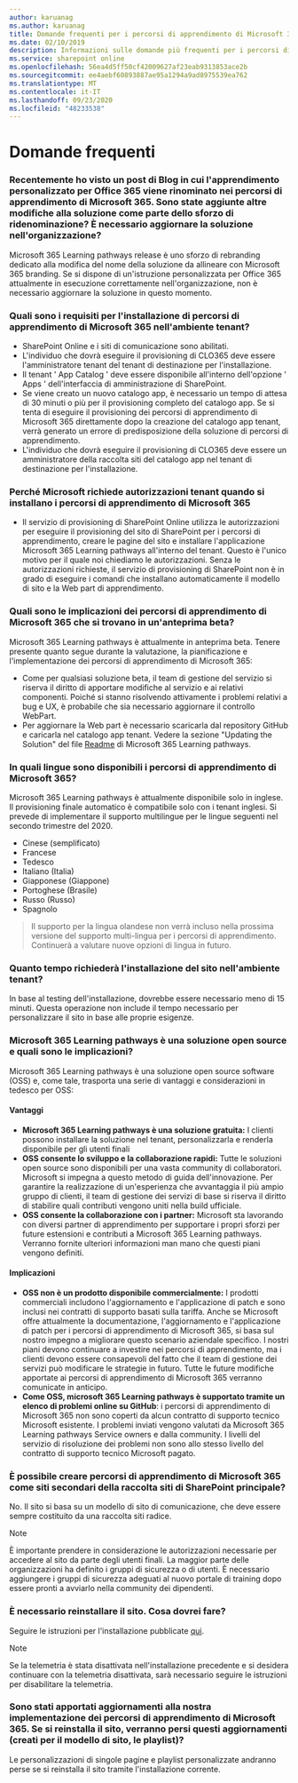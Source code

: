 ```yaml
---
author: karuanag
ms.author: karuanag
title: Domande frequenti per i percorsi di apprendimento di Microsoft 365
ms.date: 02/10/2019
description: Informazioni sulle domande più frequenti per i percorsi di apprendimento di Microsoft 365
ms.service: sharepoint online
ms.openlocfilehash: 56ea4d5ff50cf42009627af23eab9313853ace2b
ms.sourcegitcommit: ee4aebf60893887ae95a1294a9ad8975539ea762
ms.translationtype: MT
ms.contentlocale: it-IT
ms.lasthandoff: 09/23/2020
ms.locfileid: "48233538"
---
```

# <a name="frequently-asked-questions"></a>Domande frequenti

### <a name="i-recently-saw-a-blog-post-that-custom-learning-for-office-365-is-being-renamed-to-microsoft-365-learning-pathways-are-there-other-changes-being-added-to-the-solution-as-part-of-the-renaming-effort-should-i-update-the-solution-in-my-organization"></a>Recentemente ho visto un post di Blog in cui l'apprendimento personalizzato per Office 365 viene rinominato nei percorsi di apprendimento di Microsoft 365. Sono state aggiunte altre modifiche alla soluzione come parte dello sforzo di ridenominazione? È necessario aggiornare la soluzione nell'organizzazione?

Microsoft 365 Learning pathways release è uno sforzo di rebranding dedicato alla modifica del nome della soluzione da allineare con Microsoft 365 branding. Se si dispone di un'istruzione personalizzata per Office 365 attualmente in esecuzione correttamente nell'organizzazione, non è necessario aggiornare la soluzione in questo momento.  

### <a name="what-are-the-requirements-for-installing-microsoft-365-learning-pathways-into-my-tenant-environment"></a>Quali sono i requisiti per l'installazione di percorsi di apprendimento di Microsoft 365 nell'ambiente tenant?

- SharePoint Online e i siti di comunicazione sono abilitati.
- L'individuo che dovrà eseguire il provisioning di CLO365 deve essere l'amministratore tenant del tenant di destinazione per l'installazione.
- Il tenant ' App Catalog ' deve essere disponibile all'interno dell'opzione ' Apps ' dell'interfaccia di amministrazione di SharePoint.
- Se viene creato un nuovo catalogo app, è necessario un tempo di attesa di 30 minuti o più per il provisioning completo del catalogo app. Se si tenta di eseguire il provisioning dei percorsi di apprendimento di Microsoft 365 direttamente dopo la creazione del catalogo app tenant, verrà generato un errore di predisposizione della soluzione di percorsi di apprendimento. 
- L'individuo che dovrà eseguire il provisioning di CLO365 deve essere un amministratore della raccolta siti del catalogo app nel tenant di destinazione per l'installazione.

### <a name="why-is-microsoft-asking-for-tenant-permissions-when-installing-microsoft-365-learning-pathways"></a>Perché Microsoft richiede autorizzazioni tenant quando si installano i percorsi di apprendimento di Microsoft 365 

- Il servizio di provisioning di SharePoint Online utilizza le autorizzazioni per eseguire il provisioning del sito di SharePoint per i percorsi di apprendimento, creare le pagine del sito e installare l'applicazione Microsoft 365 Learning pathways all'interno del tenant. Questo è l'unico motivo per il quale noi chiediamo le autorizzazioni. Senza le autorizzazioni richieste, il servizio di provisioning di SharePoint non è in grado di eseguire i comandi che installano automaticamente il modello di sito e la Web part di apprendimento. 

### <a name="what-are-the-implications-of-microsoft-365-learning-pathways-being-in-a-beta-preview"></a>Quali sono le implicazioni dei percorsi di apprendimento di Microsoft 365 che si trovano in un'anteprima beta? 

Microsoft 365 Learning pathways è attualmente in anteprima beta. Tenere presente quanto segue durante la valutazione, la pianificazione e l'implementazione dei percorsi di apprendimento di Microsoft 365:

- Come per qualsiasi soluzione beta, il team di gestione del servizio si riserva il diritto di apportare modifiche al servizio e ai relativi componenti. Poiché si stanno risolvendo attivamente i problemi relativi a bug e UX, è probabile che sia necessario aggiornare il controllo WebPart.
- Per aggiornare la Web part è necessario scaricarla dal repository GitHub e caricarla nel catalogo app tenant. Vedere la sezione "Updating the Solution" del file [Readme](https://github.com/pnp/custom-learning-office-365/blob/master/README.md) di Microsoft 365 Learning pathways. 

### <a name="what-languages-is-microsoft-365-learning-pathways-available-in"></a>In quali lingue sono disponibili i percorsi di apprendimento di Microsoft 365?

Microsoft 365 Learning pathways è attualmente disponibile solo in inglese. Il provisioning finale automatico è compatibile solo con i tenant inglesi. Si prevede di implementare il supporto multilingue per le lingue seguenti nel secondo trimestre del 2020. 

- Cinese (semplificato) 
- Francese  
- Tedesco 
- Italiano (Italia) 
- Giapponese (Giappone)  
- Portoghese (Brasile) 
- Russo (Russo)  
- Spagnolo 

> Il supporto per la lingua olandese non verrà incluso nella prossima versione del supporto multi-lingua per i percorsi di apprendimento. Continuerà a valutare nuove opzioni di lingua in futuro.

### <a name="how-long-will-it-take-to-install-the-site-in-our-tenant-environment"></a>Quanto tempo richiederà l'installazione del sito nell'ambiente tenant?

In base al testing dell'installazione, dovrebbe essere necessario meno di 15 minuti. Questa operazione non include il tempo necessario per personalizzare il sito in base alle proprie esigenze.

### <a name="is-microsoft-365-learning-pathways-an-open-source-solution-and-what-are-the-implications"></a>Microsoft 365 Learning pathways è una soluzione open source e quali sono le implicazioni?

Microsoft 365 Learning pathways è una soluzione open source software (OSS) e, come tale, trasporta una serie di vantaggi e considerazioni in tedesco per OSS:

#### <a name="benefits"></a>Vantaggi 
- **Microsoft 365 Learning pathways è una soluzione gratuita:** I clienti possono installare la soluzione nel tenant, personalizzarla e renderla disponibile per gli utenti finali
- **OSS consente lo sviluppo e la collaborazione rapidi:**  Tutte le soluzioni open source sono disponibili per una vasta community di collaboratori.  Microsoft si impegna a questo metodo di guida dell'innovazione.  Per garantire la realizzazione di un'esperienza che avvantaggia il più ampio gruppo di clienti, il team di gestione dei servizi di base si riserva il diritto di stabilire quali contributi vengono uniti nella build ufficiale.  
- **OSS consente la collaborazione con i partner:** Microsoft sta lavorando con diversi partner di apprendimento per supportare i propri sforzi per future estensioni e contributi a Microsoft 365 Learning pathways. Verranno fornite ulteriori informazioni man mano che questi piani vengono definiti. 
    
#### <a name="implications"></a>Implicazioni
- **OSS non è un prodotto disponibile commercialmente:** I prodotti commerciali includono l'aggiornamento e l'applicazione di patch e sono inclusi nei contratti di supporto basati sulla tariffa. Anche se Microsoft offre attualmente la documentazione, l'aggiornamento e l'applicazione di patch per i percorsi di apprendimento di Microsoft 365, si basa sul nostro impegno a migliorare questo scenario aziendale specifico. I nostri piani devono continuare a investire nei percorsi di apprendimento, ma i clienti devono essere consapevoli del fatto che il team di gestione dei servizi può modificare le strategie in futuro. Tutte le future modifiche apportate ai percorsi di apprendimento di Microsoft 365 verranno comunicate in anticipo. 
- **Come OSS, microsoft 365 Learning pathways è supportato tramite un elenco di problemi online su GitHub**: i percorsi di apprendimento di Microsoft 365 non sono coperti da alcun contratto di supporto tecnico Microsoft esistente. I problemi inviati vengono valutati da Microsoft 365 Learning pathways Service owners e dalla community. I livelli del servizio di risoluzione dei problemi non sono allo stesso livello del contratto di supporto tecnico Microsoft pagato.  

### <a name="can-we-make-the-microsoft-365-learning-pathways-a-subsite-of-our-primary-sharepoint-site-collection"></a>È possibile creare percorsi di apprendimento di Microsoft 365 come siti secondari della raccolta siti di SharePoint principale?

No. Il sito si basa su un modello di sito di comunicazione, che deve essere sempre costituito da una raccolta siti radice.

> [!NOTE]
> È importante prendere in considerazione le autorizzazioni necessarie per accedere al sito da parte degli utenti finali. La maggior parte delle organizzazioni ha definito i gruppi di sicurezza o di utenti. È necessario aggiungere i gruppi di sicurezza adeguati al nuovo portale di training dopo essere pronti a avviarlo nella community dei dipendenti.

### <a name="i-need-to-reinstall-the-site-what-should-i-do"></a>È necessario reinstallare il sito. Cosa dovrei fare?

Seguire le istruzioni per l'installazione pubblicate [qui](custom_provision.md).

> [!NOTE]
> Se la telemetria è stata disattivata nell'installazione precedente e si desidera continuare con la telemetria disattivata, sarà necessario seguire le istruzioni per disabilitare la telemetria.

### <a name="we-made-updates-to-our-implementation-of-microsoft-365-learning-pathways-will-we-lose-these-updates-made-to-site-template-playlists-if-we-reinstall-the-site"></a>Sono stati apportati aggiornamenti alla nostra implementazione dei percorsi di apprendimento di Microsoft 365. Se si reinstalla il sito, verranno persi questi aggiornamenti (creati per il modello di sito, le playlist)?

Le personalizzazioni di singole pagine e playlist personalizzate andranno perse se si reinstalla il sito tramite l'installazione corrente.  